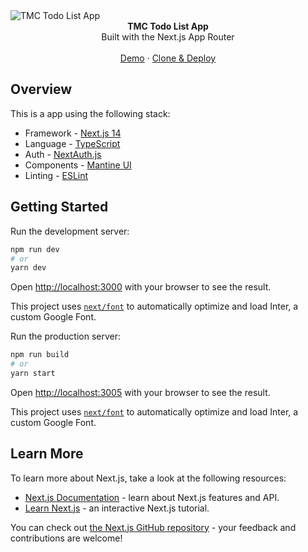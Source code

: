 <picture>
  <img alt="TMC Todo List App" src="https://github.com/gemasaputera/tmc-todolist-app/assets/30516155/93c3cedf-fd3e-43be-88ed-71c92774c19e">
</picture>

<div align="center"><strong>TMC Todo List App</strong></div>
<div align="center">Built with the Next.js App Router</div>
<br />
<div align="center">
<a href="https://tmc-todolistapp.gemasaputera.id/">Demo</a>
<span> · </span>
<a href="https://github.com/gemasaputera/tmc-todolist-app">Clone & Deploy</a>
<span>
</div>

## Overview

This is a app using the following stack:

- Framework - [Next.js 14](https://nextjs.org/14)
- Language - [TypeScript](https://www.typescriptlang.org)
- Auth - [NextAuth.js](https://next-auth.js.org)
- Components - [Mantine UI](https://mantine.dev/)
- Linting - [ESLint](https://eslint.org)

## Getting Started

Run the development server:

```bash
npm run dev
# or
yarn dev
```

Open [http://localhost:3000](http://localhost:3000) with your browser to see the result.

This project uses [`next/font`](https://nextjs.org/docs/basic-features/font-optimization) to automatically optimize and load Inter, a custom Google Font.

Run the production server:

```bash
npm run build
# or
yarn start
```

Open [http://localhost:3005](http://localhost:3005) with your browser to see the result.

This project uses [`next/font`](https://nextjs.org/docs/basic-features/font-optimization) to automatically optimize and load Inter, a custom Google Font.

## Learn More

To learn more about Next.js, take a look at the following resources:

- [Next.js Documentation](https://nextjs.org/docs) - learn about Next.js features and API.
- [Learn Next.js](https://nextjs.org/learn) - an interactive Next.js tutorial.

You can check out [the Next.js GitHub repository](https://github.com/vercel/next.js/) - your feedback and contributions are welcome!
